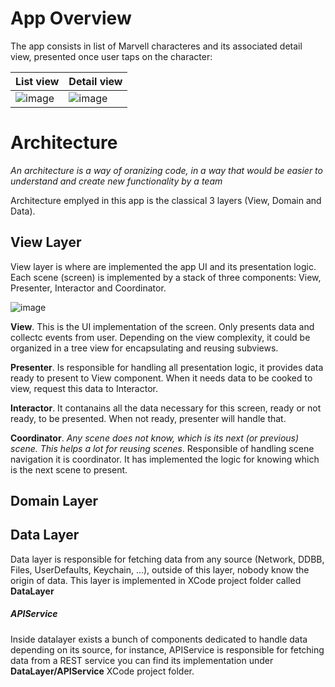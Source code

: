 # App Overview

The app consists in list of Marvell characteres and its associated detail view, presented once user taps on the character:

| List view      | Detail view |
| ----------- | ----------- |
| ![image](https://user-images.githubusercontent.com/4647295/209925551-34a711f9-98cf-48f7-9929-537ca3cb9e23.png)      | ![image](https://user-images.githubusercontent.com/4647295/209933050-257b1e4b-1383-4ab8-ab6b-10ea781ab7aa.png)     |


# Architecture
_An architecture is a way of oranizing code, in a way that would be easier to understand and create new functionality by a team_

Architecture emplyed in this app is the classical 3 layers (View, Domain and Data). 

## View Layer
View layer is where are implemented the app UI and its presentation logic. Each scene (screen) is implemented by a stack of three components: View, Presenter, Interactor and Coordinator.

![image](https://user-images.githubusercontent.com/4647295/209935891-e61bc712-ab3d-4191-9d18-712a5248464d.png)

**View**. This is the UI implementation of the screen. Only presents data and collectc events from user. Depending on the view complexity, it could be organized in a tree view for encapsulating and reusing subviews.

**Presenter**. Is responsible for handling all presentation logic, it provides data ready to present to View component. When it needs data to be cooked to view, request this data to Interactor. 

**Interactor**. It contanains all the data necessary for this screen, ready or not ready, to be presented. When not ready, presenter will handle that.

**Coordinator**. _Any scene does not know, which is its next (or previous) scene. This helps a lot for reusing scenes_. Responsible of handling scene navigation it is coordinator. It has implemented the logic for knowing which is the next scene to present. 


## Domain Layer

## Data Layer
Data layer is responsible for fetching data from any source (Network, DDBB, Files, UserDefaults, Keychain, ...), outside of this layer, nobody know the origin of data. This layer is implemented in XCode project folder called __DataLayer__
##### APIService
Inside datalayer exists a bunch of components dedicated to handle data depending on its source, for instance, APIService is responsible for fetching data from a REST service you can find its implementation under __DataLayer/APIService__ XCode project folder. 



